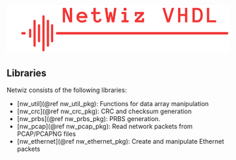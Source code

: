 ![](netwiz.png)

## Libraries
Netwiz consists of the following libraries:
  * [nw_util](@ref nw_util_pkg): Functions for data array manipulation
  * [nw_crc](@ref nw_crc_pkg): CRC and checksum generation 
  * [nw_prbs](@ref nw_prbs_pkg): PRBS generation.
  * [nw_pcap](@ref nw_pcap_pkg): Read network packets from PCAP/PCAPNG files
  * [nw_ethernet](@ref nw_ethernet_pkg): Create and manipulate Ethernet packets

